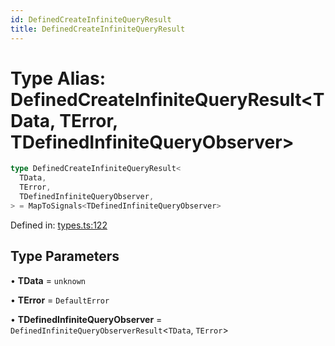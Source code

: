 ```yaml
---
id: DefinedCreateInfiniteQueryResult
title: DefinedCreateInfiniteQueryResult
---
```


<!-- DO NOT EDIT: this page is autogenerated from the type comments -->

# Type Alias: DefinedCreateInfiniteQueryResult\<TData, TError, TDefinedInfiniteQueryObserver\>

```ts
type DefinedCreateInfiniteQueryResult<
  TData,
  TError,
  TDefinedInfiniteQueryObserver,
> = MapToSignals<TDefinedInfiniteQueryObserver>
```

Defined in: [types.ts:122](https://github.com/arnoud-dv/query/blob/main/packages/angular-query-experimental/src/types.ts#L122)

## Type Parameters

• **TData** = `unknown`

• **TError** = `DefaultError`

• **TDefinedInfiniteQueryObserver** = `DefinedInfiniteQueryObserverResult`\<`TData`, `TError`\>

